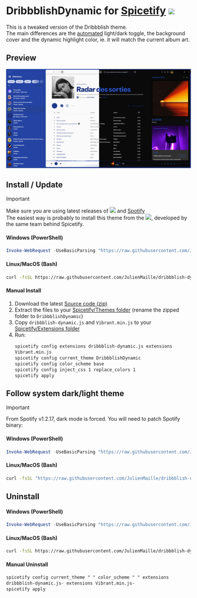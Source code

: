 # DribbblishDynamic for [Spicetify](https://github.com/spicetify/cli) <a href="https://github.com/JulienMaille/dribbblish-dynamic-theme/releases/latest"><img src="https://img.shields.io/github/release/JulienMaille/dribbblish-dynamic-theme/all.svg"></a>

This is a tweaked version of the Dribbblish theme.  
The main differences are the [automated](#follow-system-darklight-theme) light/dark toggle, the background cover and the dynamic highlight color, ie. it will match the current album art.

## Preview

![demo-base](./preview.png)

## Install / Update
> [!IMPORTANT]
> Make sure you are using latest releases of <a href="https://github.com/spicetify/cli/releases/latest"><img src="https://img.shields.io/github/release/spicetify/cli/all.svg?label=Spicetify"></a> and [Spotify](https://www.spotify.com/us/download/other/)  
> The easiest way is probably to install this theme from the <a href="https://github.com/spicetify/marketplace/wiki/Installation#auto-install"><img src="https://img.shields.io/github/v/release/spicetify/marketplace?label=Marketplace"></a>, developed by the same team behind Spicetify.

#### Windows (PowerShell)

```powershell
Invoke-WebRequest -UseBasicParsing "https://raw.githubusercontent.com/JulienMaille/dribbblish-dynamic-theme/master/install.ps1" | Invoke-Expression
```

#### Linux/MacOS (Bash)

```bash
curl -fsSL https://raw.githubusercontent.com/JulienMaille/dribbblish-dynamic-theme/master/install.sh | sh
```

#### Manual Install

1. Download the latest [Source code (zip)](https://github.com/JulienMaille/dribbblish-dynamic-theme/releases/latest)
2. Extract the files to your [Spicetify/Themes folder](https://spicetify.app/docs/development/themes/) (rename the zipped folder to `DribbblishDynamic`)
3. Copy `dribbblish-dynamic.js` and `Vibrant.min.js` to your [Spicetify/Extensions folder](https://spicetify.app/docs/advanced-usage/extensions#installing)
4. Run:
    ```
    spicetify config extensions dribbblish-dynamic.js extensions Vibrant.min.js
    spicetify config current_theme DribbblishDynamic
    spicetify config color_scheme base
    spicetify config inject_css 1 replace_colors 1
    spicetify apply
    ```

## Follow system dark/light theme
> [!IMPORTANT]
> From Spotify v1.2.17, dark mode is forced. You will need to patch Spotify binary:

#### Windows (PowerShell)

```powershell
Invoke-WebRequest -UseBasicParsing "https://raw.githubusercontent.com/JulienMaille/dribbblish-dynamic-theme/master/patch-dark-mode.ps1" | Invoke-Expression
```

#### Linux/MacOS (Bash)

```bash
curl -fsSL "https://raw.githubusercontent.com/JulienMaille/dribbblish-dynamic-theme/master/patch-dark-mode.sh" | sh
```

## Uninstall

#### Windows (PowerShell)

```powershell
Invoke-WebRequest -UseBasicParsing "https://raw.githubusercontent.com/JulienMaille/dribbblish-dynamic-theme/master/uninstall.ps1" | Invoke-Expression
```

#### Linux/MacOS (Bash)

```bash
curl -fsSL https://raw.githubusercontent.com/JulienMaille/dribbblish-dynamic-theme/master/uninstall.sh | sh
```

#### Manual Uninstall

```
spicetify config current_theme " " color_scheme " " extensions dribbblish-dynamic.js- extensions Vibrant.min.js-
spicetify apply
```
